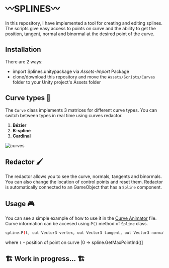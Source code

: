# 〰️SPLINES〰️
In this repository, I have implemented a tool for creating and editing splines. The scripts give easy access to points on curve and the ability to get the position, tangent, normal and binormal at the desired point of the curve.

## Installation
There are 2 ways:
- import Splines.unitypackage via *Assets-Import* Package
- clone/download this repository and move the `Assets/Scripts/Curves` folder to your Unity project's Assets folder

## Curve types 🔢
The `Curve` class implements 3 matrices for different curve types. You can switch between types in real time using curves redactor.
1) **Bézier**
2) **B-spline**
3) **Cardinal**

![curves](https://github.com/akihiko47/Parametric-Curves-And-Splines/blob/main/Images/curves.gif)

## Redactor 🖌️
The redactor allows you to see the curve, normals, tangents and binormals. You can also change the location of control points and reset them.
Redactor is automatically connected to an GameObject that has a `Spline` component.

## Usage 🎮
You can see a simple example of how to use it in the [Curve Animator](https://github.com/akihiko47/Parametric-Curves-And-Splines/blob/main/Assets/Scripts/Curves/Curve%20Animator.cs) file. Curve information can be accesed using `P()` method of `Spline` class.

   ```sh
   spline.P(t, out Vector3 vertex, out Vector3 tangent, out Vector3 normal, out Vector3 binormal);
   ```

where `t` - position of point on curve [0 -> spline.GetMaxPointInd()]



## 🏗️ Work in progress... 🏗️

